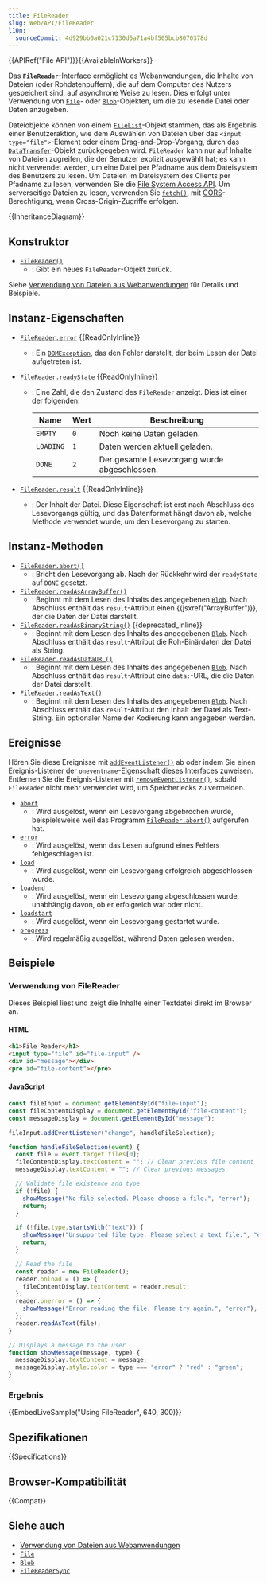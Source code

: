 ```yaml
---
title: FileReader
slug: Web/API/FileReader
l10n:
  sourceCommit: 4d929bb0a021c7130d5a71a4bf505bcb8070378d
---
```


{{APIRef("File API")}}{{AvailableInWorkers}}

Das **`FileReader`**-Interface ermöglicht es Webanwendungen, die Inhalte von Dateien (oder Rohdatenpuffern), die auf dem Computer des Nutzers gespeichert sind, auf asynchrone Weise zu lesen. Dies erfolgt unter Verwendung von [`File`](/de/docs/Web/API/File)- oder [`Blob`](/de/docs/Web/API/Blob)-Objekten, um die zu lesende Datei oder Daten anzugeben.

Dateiobjekte können von einem [`FileList`](/de/docs/Web/API/FileList)-Objekt stammen, das als Ergebnis einer Benutzeraktion, wie dem Auswählen von Dateien über das `<input type="file">`-Element oder einem Drag-and-Drop-Vorgang, durch das [`DataTransfer`](/de/docs/Web/API/DataTransfer)-Objekt zurückgegeben wird. `FileReader` kann nur auf Inhalte von Dateien zugreifen, die der Benutzer explizit ausgewählt hat; es kann nicht verwendet werden, um eine Datei per Pfadname aus dem Dateisystem des Benutzers zu lesen. Um Dateien im Dateisystem des Clients per Pfadname zu lesen, verwenden Sie die [File System Access API](/de/docs/Web/API/File_System_API). Um serverseitige Dateien zu lesen, verwenden Sie [`fetch()`](/de/docs/Web/API/Window/fetch), mit [CORS](/de/docs/Web/HTTP/Guides/CORS)-Berechtigung, wenn Cross-Origin-Zugriffe erfolgen.

{{InheritanceDiagram}}

## Konstruktor

- [`FileReader()`](/de/docs/Web/API/FileReader/FileReader)
  - : Gibt ein neues `FileReader`-Objekt zurück.

Siehe [Verwendung von Dateien aus Webanwendungen](/de/docs/Web/API/File_API/Using_files_from_web_applications) für Details und Beispiele.

## Instanz-Eigenschaften

- [`FileReader.error`](/de/docs/Web/API/FileReader/error) {{ReadOnlyInline}}
  - : Ein [`DOMException`](/de/docs/Web/API/DOMException), das den Fehler darstellt, der beim Lesen der Datei aufgetreten ist.
- [`FileReader.readyState`](/de/docs/Web/API/FileReader/readyState) {{ReadOnlyInline}}

  - : Eine Zahl, die den Zustand des `FileReader` anzeigt. Dies ist einer der folgenden:

    | Name      | Wert | Beschreibung                                 |
    | --------- | ---- | -------------------------------------------- |
    | `EMPTY`   | `0`  | Noch keine Daten geladen.                    |
    | `LOADING` | `1`  | Daten werden aktuell geladen.                |
    | `DONE`    | `2`  | Der gesamte Lesevorgang wurde abgeschlossen. |

- [`FileReader.result`](/de/docs/Web/API/FileReader/result) {{ReadOnlyInline}}
  - : Der Inhalt der Datei. Diese Eigenschaft ist erst nach Abschluss des Lesevorgangs gültig, und das Datenformat hängt davon ab, welche Methode verwendet wurde, um den Lesevorgang zu starten.

## Instanz-Methoden

- [`FileReader.abort()`](/de/docs/Web/API/FileReader/abort)
  - : Bricht den Lesevorgang ab. Nach der Rückkehr wird der `readyState` auf `DONE` gesetzt.
- [`FileReader.readAsArrayBuffer()`](/de/docs/Web/API/FileReader/readAsArrayBuffer)
  - : Beginnt mit dem Lesen des Inhalts des angegebenen [`Blob`](/de/docs/Web/API/Blob). Nach Abschluss enthält das `result`-Attribut einen {{jsxref("ArrayBuffer")}}, der die Daten der Datei darstellt.
- [`FileReader.readAsBinaryString()`](/de/docs/Web/API/FileReader/readAsBinaryString) {{deprecated_inline}}
  - : Beginnt mit dem Lesen des Inhalts des angegebenen [`Blob`](/de/docs/Web/API/Blob). Nach Abschluss enthält das `result`-Attribut die Roh-Binärdaten der Datei als String.
- [`FileReader.readAsDataURL()`](/de/docs/Web/API/FileReader/readAsDataURL)
  - : Beginnt mit dem Lesen des Inhalts des angegebenen [`Blob`](/de/docs/Web/API/Blob). Nach Abschluss enthält das `result`-Attribut eine `data:`-URL, die die Daten der Datei darstellt.
- [`FileReader.readAsText()`](/de/docs/Web/API/FileReader/readAsText)
  - : Beginnt mit dem Lesen des Inhalts des angegebenen [`Blob`](/de/docs/Web/API/Blob). Nach Abschluss enthält das `result`-Attribut den Inhalt der Datei als Text-String. Ein optionaler Name der Kodierung kann angegeben werden.

## Ereignisse

Hören Sie diese Ereignisse mit [`addEventListener()`](/de/docs/Web/API/EventTarget/addEventListener) ab oder indem Sie einen Ereignis-Listener der `oneventname`-Eigenschaft dieses Interfaces zuweisen. Entfernen Sie die Ereignis-Listener mit [`removeEventListener()`](/de/docs/Web/API/EventTarget/removeEventListener), sobald `FileReader` nicht mehr verwendet wird, um Speicherlecks zu vermeiden.

- [`abort`](/de/docs/Web/API/FileReader/abort_event)
  - : Wird ausgelöst, wenn ein Lesevorgang abgebrochen wurde, beispielsweise weil das Programm [`FileReader.abort()`](/de/docs/Web/API/FileReader/abort) aufgerufen hat.
- [`error`](/de/docs/Web/API/FileReader/error_event)
  - : Wird ausgelöst, wenn das Lesen aufgrund eines Fehlers fehlgeschlagen ist.
- [`load`](/de/docs/Web/API/FileReader/load_event)
  - : Wird ausgelöst, wenn ein Lesevorgang erfolgreich abgeschlossen wurde.
- [`loadend`](/de/docs/Web/API/FileReader/loadend_event)
  - : Wird ausgelöst, wenn ein Lesevorgang abgeschlossen wurde, unabhängig davon, ob er erfolgreich war oder nicht.
- [`loadstart`](/de/docs/Web/API/FileReader/loadstart_event)
  - : Wird ausgelöst, wenn ein Lesevorgang gestartet wurde.
- [`progress`](/de/docs/Web/API/FileReader/progress_event)
  - : Wird regelmäßig ausgelöst, während Daten gelesen werden.

## Beispiele

### Verwendung von FileReader

Dieses Beispiel liest und zeigt die Inhalte einer Textdatei direkt im Browser an.

#### HTML

```html
<h1>File Reader</h1>
<input type="file" id="file-input" />
<div id="message"></div>
<pre id="file-content"></pre>
```

#### JavaScript

```js
const fileInput = document.getElementById("file-input");
const fileContentDisplay = document.getElementById("file-content");
const messageDisplay = document.getElementById("message");

fileInput.addEventListener("change", handleFileSelection);

function handleFileSelection(event) {
  const file = event.target.files[0];
  fileContentDisplay.textContent = ""; // Clear previous file content
  messageDisplay.textContent = ""; // Clear previous messages

  // Validate file existence and type
  if (!file) {
    showMessage("No file selected. Please choose a file.", "error");
    return;
  }

  if (!file.type.startsWith("text")) {
    showMessage("Unsupported file type. Please select a text file.", "error");
    return;
  }

  // Read the file
  const reader = new FileReader();
  reader.onload = () => {
    fileContentDisplay.textContent = reader.result;
  };
  reader.onerror = () => {
    showMessage("Error reading the file. Please try again.", "error");
  };
  reader.readAsText(file);
}

// Displays a message to the user
function showMessage(message, type) {
  messageDisplay.textContent = message;
  messageDisplay.style.color = type === "error" ? "red" : "green";
}
```

### Ergebnis

{{EmbedLiveSample("Using FileReader", 640, 300)}}

## Spezifikationen

{{Specifications}}

## Browser-Kompatibilität

{{Compat}}

## Siehe auch

- [Verwendung von Dateien aus Webanwendungen](/de/docs/Web/API/File_API/Using_files_from_web_applications)
- [`File`](/de/docs/Web/API/File)
- [`Blob`](/de/docs/Web/API/Blob)
- [`FileReaderSync`](/de/docs/Web/API/FileReaderSync)
